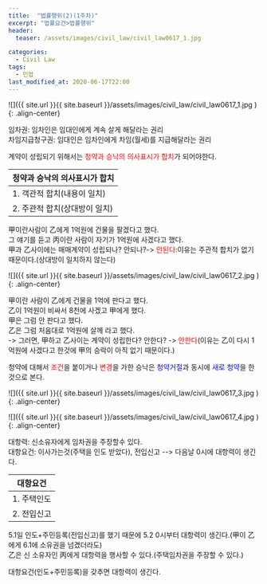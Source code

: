 ```yaml
---
title:  "법률행위(2)(1주차)"
excerpt: "법률요건>법률행위"
header:
  teaser: /assets/images/civil_law/civil_law0617_1.jpg

categories:
  - Civil Law
tags:
  - 민법
last_modified_at: 2020-06-17T22:00
---
```



![]({{ site.url }}{{ site.baseurl }}/assets/images/civil_law/civil_law0617_1.jpg   ){: .align-center}

임차권: 임차인은 임대인에게 계속 살게 해달라는 권리  
차임지급청구권: 임대인은 임차인에게 차임(월세)를 지급해달라는 권리  


계약이 성립되기 위해서는 <span style="color:red">청약과 승낙의 의사표시가 합치</span>가 되어야한다.  

| <center>청약과 승낙의 의사표시가 합치</center>	|
| :------------------------------------	|
| 1. 객관적 합치(내용이 일치)			|
| 2. 주관적 합치(상대방이 일치)			|


甲이란사람이 乙에게 1억원에 건물을 팔겠다고 했다.  
그 얘기를 듣고 丙이란 사람이 자기가 1억원에 사겠다고 했다.  
甲과 乙사이에는 매매계약이 성립되나? 안되나?-> <span style="color:red">안된다</span>:이유는 주관적 합치가 없기 때문이다.(상대방이 일치하지 않는다)  


![]({{ site.url }}{{ site.baseurl }}/assets/images/civil_law/civil_law0617_2.jpg   ){: .align-center}


甲이란 사람이 乙에게 건물을 1억에 판다고 했다.  
乙이 1억원이 비싸서 8천에 사겠고 甲에게 했다.  
甲은 그럼 안 판다고 했다.  
乙은 그럼 처음대로 1억원에 살께 라고 했다.  
-> 그러면, 甲하고 乙사이는 계약이 성립한다? 안한다? -> <span style="color:red">안한다</span>(이유는 乙이 다시 1억원에 사겠다고 한것에 甲의 승락이 아직 없기 때문이다.)  

청약에 대해서 <span style="color:red">조건</span>을 붙이거나 <span style="color:red">변경</span>을 가한 승낙은 <span style="color:blue">청약거절</span>과 동시에 <span style="color:blue">새로 청약</span>을 한것으로 본다.  


![]({{ site.url }}{{ site.baseurl }}/assets/images/civil_law/civil_law0617_3.jpg   ){: .align-center}

![]({{ site.url }}{{ site.baseurl }}/assets/images/civil_law/civil_law0617_4.jpg   ){: .align-center}

대항력: 신소유자에게 임차권을 주장할수 있다.  
대항요건: 이사가는것(주택을 인도 받았다), 전입신고  --> 다음날 0시에 대항력이 생긴다.  

| <center>대항요건</center>	|
| :--------------------	|
| 1. 주택인도		|
| 2. 전입신고		|


5.1일 인도+주민등록(전입신고)를 했기 때문에 5.2 0시부터 대항력이 생긴다.(甲이 乙에게 6.1에 소유권을 넘겼더라도)  
乙은 신 소유자인 丙에게 대항력을 행사할 수 있다.(주택임차권을 주장할 수 있다.)  


대항요건(인도+주민등록)을 갖추면 대항력이 생긴다.  
